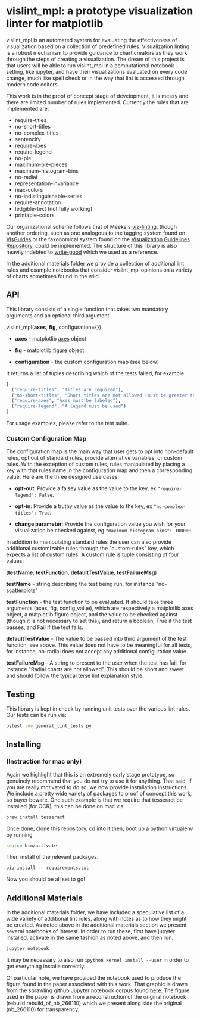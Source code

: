 # vislint_mpl: a prototype visualization linter for matplotlib

vislint_mpl is an automated system for evaluating the effectiveness of visualization based on a collection of predefined rules. Visualization linting is a robust mechanism to provide guidance to chart creators as they work through the steps of creating a visualization. The dream of this project is that users will be able to run vislint_mpl in a computational notebook setting, like jupyter, and have their visualizations evaluated on every code change, much like spell check or in the way that lint is accessed through modern code editors.


This work is in the proof of concept stage of development, it is messy and there are limited number of rules implemented. Currently the rules that are implemented are:

- require-titles
- no-short-titles
- no-complex-titles
- sentencify
- require-axes
- require-legend
- no-pie
- maximum-pie-pieces
- maximum-histogram-bins
- no-radial
- representation-invariance
- max-colors
- no-indistinguishable-series
- require-annotation
- ledgible-text (not fully working)
- printable-colors


Our organizational scheme follows that of Meeks's [viz-linting](https://github.com/emeeks/viz-linting), though another ordering, such as one analogous to the tagging system found on [VisGuides](https://visguides.dbvis.de/) or the taxonomical system found on the [Visualization Guidelines Repository](http://visguides.repo.dbvis.de/), could be implemented. The structure of this library is also heavily indebted to [write-good](https://github.com/btford/write-good) which we used as a reference.

In the additional materials folder we provide a collection of additional lint rules and example notebooks that consider vislint_mpl opinions on a variety of charts sometimes found in the wild.

## API

This library consists of a single function that takes two mandatory arguments and an optional third argument

vislint_mpl(**axes**, **fig**, configuration={})

- **axes** - matplotlib [axes](https://matplotlib.org/api/axes_api.html) object

- **fig** - matplotlib [figure](https://matplotlib.org/api/figure_api.html) object

- **configuration** - the custom configuration map (see below)

It returns a list of tuples describing which of the tests failed, for example

```python
[
  ("require-titles", "Titles are required"),
  ("no-short-titles", "Short titles are not allowed (must be greater than 1 word)"),
  ("require-axes", "Axes must be labeled"),
  ("require-legend", "A legend must be used")
]
```

For usage examples, please refer to the test suite.

### Custom Configuration Map

The configuration map is the main way that user gets to opt into non-default rules, opt out of standard rules, provide alternative variables, or custom rules. With the exception of custom rules, rules manipulated by placing a key with that rules name in the configuration map and then a corresponding value. Here are the three designed use cases:

- **opt-out**: Provide a falsey value as the value to the key, ex ```"require-legend": False```.

- **opt-in**: Provide a truthy value as the value to the key, ex ```"no-complex-titles": True```.

- **change parameter**: Provide the configuration value you wish for your visualization be checked against, eg ```"maximum-histogram-bins": 100000```.


In addition to manipulating standard rules the user can also provide additional customizable rules through the "custom-rules" key, which expects a list of custom rules. A custom rule is tuple consisting of four values:

(**testName**, **testFunction**, **defaultTestValue**, **testFailureMsg**)

**testName** - string describing the test being run, for instance "no-scatterplots"

**testFunction** - the test function to be evaluated. It should take three arguments (axes, fig, config_value), which are respectively a matplotlib axes object, a matplotlib figure object, and the value to be checked against (though it is not necessary to set this), and return a boolean, True if the test passes, and Fail if the test fails.

**defaultTestValue** - The value to be passed into third argument of the test function, see above. This value does not have to be meaningful for all tests, for instance, no-radial does not accept any additional configuration value.

**testFailureMsg** - A string to present to the user when the test has fail, for instance "Radial charts are not allowed". This should be short and sweet and should follow the typical terse lint explanation style.


## Testing

This library is kept in check by running unit tests over the various lint rules. Our tests can be run via:

```sh
pytest -vv general_lint_tests.py
```


## Installing
### (Instruction for mac only)

Again we highlight that this is an extremely early stage prototype, so genuinely recommend that you do not try to use it for anything. That said, if you are really motivated to do so, we now provide installation instructions. We include a pretty wide variety of packages to proof of concept this work, so buyer beware. One such example is that we require that tesseract be installed (for OCR), this can be done on mac via:

```sh
brew install tesseract
```

Once done, clone this repository, cd into it then, boot up a python virtualenv by running

```sh
source bin/activate
```

Then install of the relevant packages.

```sh
pip install -r requirements.txt
```

Now you should be all set to go!



## Additional Materials

In the additional materials folder, we have included a speculative list of a wide variety of additional lint rules, along with notes as to how they might be created. As noted above in the additional materials section we present several notebooks of interest. In order to run these, first have jupyter installed, activate in the same fashion as noted above, and then run:

```sh
jupyter notebook
```

It may be necessary to also run ```ipython kernel install --user``` in order to get everything installe correctly.

Of particular note, we have provided the notebook used to produce the figure found in the paper associated with this work. That graphic is drawn from the sprawling github Jupyter notebook corpus found [here](https://library.ucsd.edu/dc/collection/bb6931851t). The figure used in the paper is drawn from a reconstruction of the original notebook (rebuild rebuild_of_nb_266110) which we present along side the original (nb_266110) for transparency.
